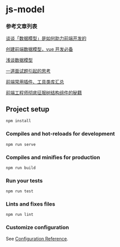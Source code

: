 # js-model

### 参考文章列表

[谈谈「数据模型」是如何助力前端开发的](https://juejin.im/post/5d410e85f265da03dd3d4ee8)

[创建前端数据模型，vue 开发必备](https://juejin.im/post/5b431d9ef265da0f9e58810b)

[浅谈数据模型](https://juejin.im/search?query=%E6%B5%85%E8%B0%88%E6%95%B0%E6%8D%AE%E6%A8%A1%E5%9E%8B&type)

[一道面试题引起的思考](https://juejin.im/post/5bf769e0518825773a2ebfe5)

[前端常用插件、工具类库汇总](https://juejin.im/post/5ba7d5dd5188255c6140cc9d)

[前端工程师彻底征服树结构组件的秘籍](https://juejin.im/post/5ba7d5dd5188255c6140cc9d)

## Project setup

```
npm install
```

### Compiles and hot-reloads for development

```
npm run serve
```

### Compiles and minifies for production

```
npm run build
```

### Run your tests

```
npm run test
```

### Lints and fixes files

```
npm run lint
```

### Customize configuration

See [Configuration Reference](https://cli.vuejs.org/config/).
